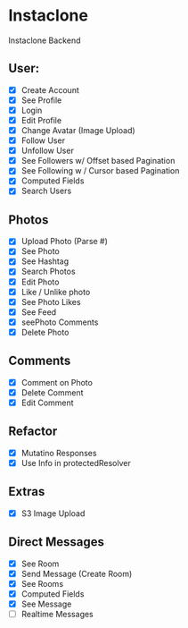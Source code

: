 # Instaclone

Instaclone Backend

## User:

- [x] Create Account
- [x] See Profile
- [x] Login
- [x] Edit Profile
- [x] Change Avatar (Image Upload)
- [x] Follow User
- [x] Unfollow User
- [x] See Followers  w/ Offset based Pagination
- [x] See Following w / Cursor based Pagination
- [x] Computed Fields
- [x] Search Users

## Photos

- [x] Upload Photo (Parse #)
- [x] See Photo
- [x] See Hashtag
- [x] Search Photos
- [x] Edit Photo
- [x] Like / Unlike photo
- [x] See Photo Likes
- [x] See Feed
- [x] seePhoto Comments
- [x] Delete Photo

## Comments

- [x] Comment on Photo
- [x] Delete Comment
- [x] Edit Comment

## Refactor

- [x] Mutatino Responses
- [x] Use Info in protectedResolver

## Extras

- [x] S3 Image Upload

## Direct Messages

- [x] See Room
- [x] Send Message (Create Room)
- [x] See Rooms
- [x] Computed Fields
- [x] See Message
- [ ] Realtime Messages